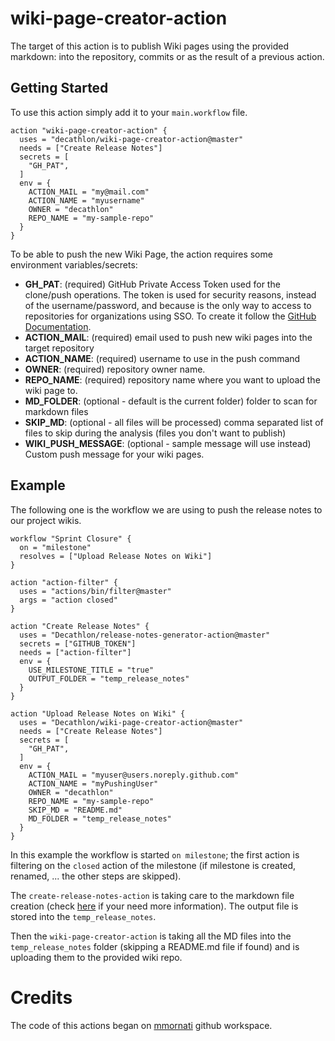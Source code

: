 # wiki-page-creator-action
The target of this action is to publish Wiki pages using the provided markdown: into the repository, commits or as the result of a previous action.

## Getting Started
To use this action simply add it to your `main.workflow` file.

```
action "wiki-page-creator-action" {
  uses = "decathlon/wiki-page-creator-action@master"
  needs = ["Create Release Notes"]
  secrets = [
    "GH_PAT",
  ]
  env = {
    ACTION_MAIL = "my@mail.com"
    ACTION_NAME = "myusername"
    OWNER = "decathlon"
    REPO_NAME = "my-sample-repo"
  }
}
```

To be able to push the new Wiki Page, the action requires some environment variables/secrets:
* **GH_PAT**: (required) GitHub Private Access Token used for the clone/push operations. The token is used for security reasons, instead of the username/password, and because is the only way to access to repositories for organizations using SSO. To create it follow the [GitHub Documentation](https://help.github.com/en/articles/creating-a-personal-access-token-for-the-command-line).
* **ACTION_MAIL**: (required) email used to push new wiki pages into the target repository
* **ACTION_NAME**: (required) username to use in the push command
* **OWNER**: (required) repository owner name.
* **REPO_NAME**: (required) repository name where you want to upload the wiki page to.
* **MD_FOLDER**: (optional - default is the current folder) folder to scan for markdown files
* **SKIP_MD**: (optional - all files will be processed) comma separated list of files to skip during the analysis (files you don't want to publish)
* **WIKI_PUSH_MESSAGE**: (optional - sample message will use instead) Custom push message for your wiki pages.

## Example
The following one is the workflow we are using to push the release notes to our project wikis.

```
workflow "Sprint Closure" {
  on = "milestone"
  resolves = ["Upload Release Notes on Wiki"]
}

action "action-filter" {
  uses = "actions/bin/filter@master"
  args = "action closed"
}

action "Create Release Notes" {
  uses = "Decathlon/release-notes-generator-action@master"
  secrets = ["GITHUB_TOKEN"]
  needs = ["action-filter"]
  env = {
    USE_MILESTONE_TITLE = "true"
    OUTPUT_FOLDER = "temp_release_notes"
  }
}

action "Upload Release Notes on Wiki" {
  uses = "Decathlon/wiki-page-creator-action@master"
  needs = ["Create Release Notes"]
  secrets = [
    "GH_PAT",
  ]
  env = {
    ACTION_MAIL = "myuser@users.noreply.github.com"
    ACTION_NAME = "myPushingUser"
    OWNER = "decathlon"
    REPO_NAME = "my-sample-repo"
    SKIP_MD = "README.md"
    MD_FOLDER = "temp_release_notes"
  }
}
```

In this example the workflow is started `on milestone`; the first action is filtering on the `closed` action of the milestone (if milestone is created, renamed, ... the other steps are skipped).

The `create-release-notes-action` is taking care to the markdown file creation (check [here](https://github.com/Decathlon/release-notes-generator-action) if your need more information). The output file is stored into the `temp_release_notes`.

Then the `wiki-page-creator-action` is taking all the MD files into the `temp_release_notes` folder (skipping a README.md file if found) and is uploading them to the provided wiki repo.

# Credits
The code of this actions began on [mmornati](https://github.com/mmornati) github workspace. 